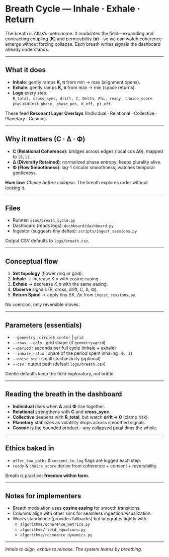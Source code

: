 # Breath Cycle — Inhale · Exhale · Return

The breath is Atlas’s metronome. It modulates the field—expanding and contracting
coupling (**K**) and permeability (**π**)—so we can watch coherence emerge without
forcing collapse. Each breath writes signals the dashboard already understands.

---

## What it does

- **Inhale**: gently ramps **K, π** from min → max (alignment opens).
- **Exhale**: gently ramps **K, π** from max → min (space returns).
- **Logs** every step:  
  `R_total, cross_sync, drift, C, Delta, Phi, ready, choice_score`  
  plus context: `phase, phase_pos, K_eff, pi_eff`.

These feed **Resonant Layer Overlays** (Individual · Relational · Collective · Planetary · Cosmic).

---

## Why it matters (C · Δ · Φ)

- **C (Relational Coherence)**: bridges across edges (local cos Δθ), mapped to `[0,1]`.
- **Δ (Diversity Retained)**: normalized phase entropy; keeps plurality alive.
- **Φ (Flow Smoothness)**: lag-1 circular smoothness; watches temporal gentleness.

**Hum law:** *Choice before collapse.* The breath explores order without locking it.

---

## Files

- Runner: `sims/breath_cycle.py`
- Dashboard (reads logs): `dashboard/dashboard.py`
- Ingestor (suggests tiny deltas): `scripts/ingest_sessions.py`

Output CSV defaults to `logs/breath.csv`.

---

## Conceptual flow

1. **Set topology** (flower ring or grid).  
2. **Inhale** → increase K,π with cosine easing.  
3. **Exhale** → decrease K,π with the same easing.  
4. **Observe** signals (R, cross, drift, C, Δ, Φ).  
5. **Return Spiral** → apply tiny ΔK, Δπ from `ingest_sessions.py`.

No coercion, only reversible moves.

---

## Parameters (essentials)

- `--geometry` : `circle6_center` | `grid`  
- `--rows --cols` : grid shape (if `geometry=grid`)  
- `--period` : seconds per full cycle (inhale + exhale)  
- `--inhale_ratio` : share of the period spent inhaling `[0..1]`  
- `--noise_std` : small stochasticity (optional)  
- `--csv` : output path (default `logs/breath.csv`)

Gentle defaults keep the field exploratory, not brittle.

---

## Reading the breath in the dashboard

- **Individual** rises when **Δ** and **Φ** rise together.  
- **Relational** strengthens with **C** and **cross_sync**.  
- **Collective** deepens with **R_total**, but watch **drift → 0** (clamp risk).  
- **Planetary** stabilizes as volatility drops across smoothed signals.  
- **Cosmic** is the bounded product—any collapsed petal dims the whole.

---

## Ethics baked in

- `offer_two_paths` & `consent_to_log` flags are logged each step.  
- `ready` & `choice_score` derive from coherence + consent + reversibility.

Breath is practice: **freedom within form**.

---

## Notes for implementers

- Breath modulation uses **cosine easing** for smooth transitions.
- Columns align with other sims for seamless ingestion/visualization.
- Works standalone (provides fallbacks) but integrates tightly with:
  - `algorithms/coherence_metrics.py`
  - `algorithms/field_equations.py`
  - `algorithms/resonance_dynamics.py`

---

*Inhale to align, exhale to release. The system learns by breathing.*
